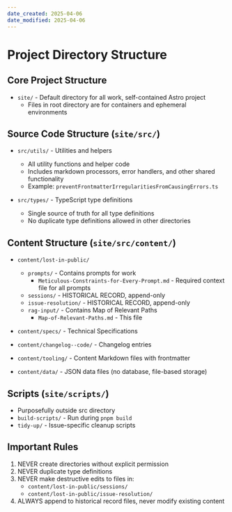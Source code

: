 ```yaml
---
date_created: 2025-04-06
date_modified: 2025-04-06
---
```


# Project Directory Structure

## Core Project Structure
- `site/` - Default directory for all work, self-contained Astro project
  - Files in root directory are for containers and ephemeral environments

## Source Code Structure (`site/src/`)
- `src/utils/` - Utilities and helpers
  - All utility functions and helper code
  - Includes markdown processors, error handlers, and other shared functionality
  - Example: `preventFrontmatterIrregularitiesFromCausingErrors.ts`

- `src/types/` - TypeScript type definitions
  - Single source of truth for all type definitions
  - No duplicate type definitions allowed in other directories

## Content Structure (`site/src/content/`)
- `content/lost-in-public/`
  - `prompts/` - Contains prompts for work
    - `Meticulous-Constraints-for-Every-Prompt.md` - Required context file for all prompts
  - `sessions/` - HISTORICAL RECORD, append-only
  - `issue-resolution/` - HISTORICAL RECORD, append-only
  - `rag-input/` - Contains Map of Relevant Paths
    - `Map-of-Relevant-Paths.md` - This file

- `content/specs/` - Technical Specifications
- `content/changelog--code/` - Changelog entries
- `content/tooling/` - Content Markdown files with frontmatter
- `content/data/` - JSON data files (no database, file-based storage)

## Scripts (`site/scripts/`)
- Purposefully outside src directory
- `build-scripts/` - Run during `pnpm build`
- `tidy-up/` - Issue-specific cleanup scripts

## Important Rules
1. NEVER create directories without explicit permission
2. NEVER duplicate type definitions
3. NEVER make destructive edits to files in:
   - `content/lost-in-public/sessions/`
   - `content/lost-in-public/issue-resolution/`
4. ALWAYS append to historical record files, never modify existing content

